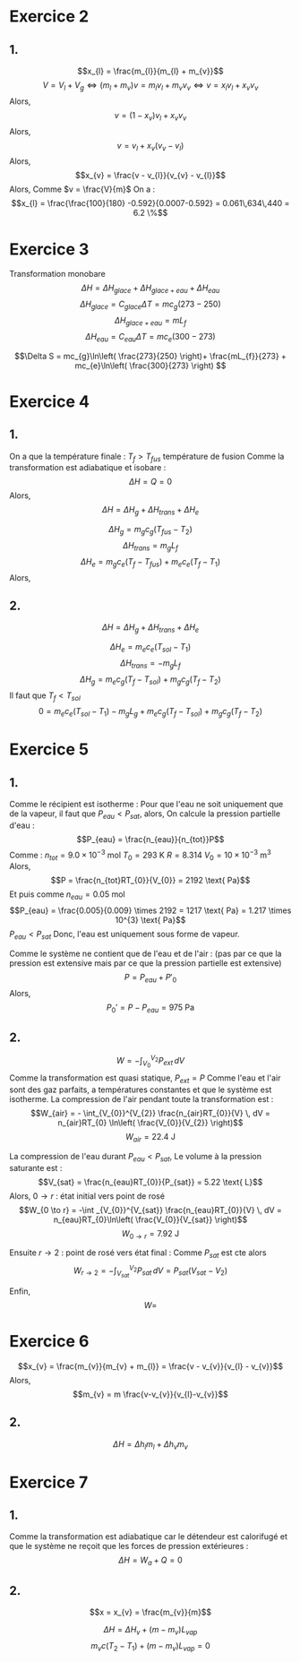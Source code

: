 # Exercice 2
## 1.
$$x_{l} = \frac{m_{l}}{m_{l} + m_{v}}$$
$$V = V_{l} + V_{g} \Leftrightarrow (m_{l} + m_{v})v = m_{l}v_{l} + m_{v}v_{v} \Leftrightarrow v = x_{l}v_{l} + x_{v}v_{v}$$
Alors, 
$$v = (1-x_{v})v_{l} + x_{v}v_{v}$$
Alors, 
$$v = v_{l} + x_{v}(v_{v}-v_{l})$$
Alors, 
$$x_{v} = \frac{v - v_{l}}{v_{v} - v_{l}}$$
Alors, 
Comme $v = \frac{V}{m}$ 
On a : 
$$x_{l} = \frac{\frac{100}{180} -0.592}{0.0007-0.592} = 0.061\,634\,440 = 6.2 \%$$

# Exercice 3
Transformation monobare
$$\Delta H = \Delta H_{glace} + \Delta H_{glace + eau} + \Delta H_{eau}$$
$$\Delta H_{glace} = C_{glace} \Delta T = mc_{g}(273-250) $$
$$\Delta H_{glace+eau} = mL_{f} $$
$$\Delta H_{eau} = C_{eau}\Delta T = mc_{e}(300-273) $$

$$\Delta S = mc_{g}\ln\left( \frac{273}{250} \right)+ \frac{mL_{f}}{273} + mc_{e}\ln\left( \frac{300}{273} \right) $$

# Exercice 4
## 1.
On a que la température finale : $T_{f} > T_{fus}$ température de fusion
Comme la transformation est adiabatique et isobare : 
$$\Delta H = Q = 0$$
Alors, 
$$
\Delta H = \Delta H_{g} + \Delta H_{trans} + \Delta H_{e}
$$

$$\Delta H_{g} = m_{g}c_{g}(T_{fus} - T_{2})$$
$$\Delta H_{trans} = m_{g}L_{f}$$
$$\Delta H_{e} = m_{g}c_{e}(T_{f} - T_{fus}) + m_{e}c_{e}(T_{f}-T_{1})$$
Alors, 

## 2.
$$
\Delta H = \Delta H_{g} + \Delta H_{trans} + \Delta H_{e}
$$

$$\Delta H_{e} = m_{e}c_{e}(T_{sol} - T_{1})$$
$$\Delta H_{trans} = -m_{g}L_{f}$$
$$\Delta H_{g} = m_{e}c_{g}(T_{f} - T_{sol}) + m_{g}c_{g}(T_{f}-T_{2})$$
Il faut que $T_{f} < T_{sol}$
$$0 = m_{e}c_{e}(T_{sol}-T_{1})-m_{g}L_{g} + m_{e}c_{g}(T_{f} - T_{sol}) + m_{g}c_{g}(T_{f}-T_{2})$$

# Exercice 5
## 1.
Comme le récipient est isotherme : 
Pour que l'eau ne soit uniquement que de la vapeur, il faut que $P_{eau} < P_{sat}$, alors, 
On calcule la pression partielle d'eau :
$$P_{eau} = \frac{n_{eau}}{n_{tot}}P$$
Comme :
$n_{tot} = 9.0 \times 10^{-3} \text{ mol}$
$T_{0} = 293 \text{ K}$
$R = 8.314$
$V_{0} = 10 \times 10^{-3} \text{ m}^{3}$
Alors, 
$$P = \frac{n_{tot}RT_{0}}{V_{0}} = 2192 \text{ Pa}$$
Et puis comme
$n_{eau} = 0.05 \text{ mol}$
$$P_{eau} = \frac{0.005}{0.009} \times 2192 = 1217 \text{ Pa} = 1.217 \times 10^{3} \text{ Pa}$$
$P_{eau} < P_{sat}$
Donc, l'eau est uniquement sous forme de vapeur. 

Comme le système ne contient que de l'eau et de l'air : 
(pas par ce que la pression est extensive mais par ce que la pression partielle est extensive)
$$P = P_{eau} + P'_{0}$$
Alors, 
$$P_{0}' = P - P_{eau} = 975 \text{ Pa}$$

## 2.
$$W = - \int _{V_{0}}^{V_{2}} P_{ext} \, dV $$
Comme la transformation est quasi statique, $P_{ext} = P$ 
Comme l'eau et l'air sont des gaz parfaits, a températures constantes et que le système est isotherme. 
La compression de l'air pendant toute la transformation est :
$$W_{air} = - \int_{V_{0}}^{V_{2}} \frac{n_{air}RT_{0}}{V} \, dV = n_{air}RT_{0} \ln\left( \frac{V_{0}}{V_{2}} \right)$$
$$W_{air} = 22.4 \text{ J}$$

La compression de l'eau durant $P_{eau} < P_{sat}$, 
Le volume à la pression saturante est : 
$$V_{sat} = \frac{n_{eau}RT_{0}}{P_{sat}} = 5.22 \text{ L}$$
Alors, 
$0 \to r$ : état initial vers point de rosé
$$W_{0 \to r} = -\int _{V_{0}}^{V_{sat}} \frac{n_{eau}RT_{0}}{V} \, dV = n_{eau}RT_{0}\ln\left( \frac{V_{0}}{V_{sat}} \right)$$
$$W_{0 \to r} = 7.92 \text{ J}$$

Ensuite
$r \to 2$ : point de rosé vers état final :
Comme $P_{sat}$ est cte alors
$$W_{r \to 2} = - \int _{V_{sat}}^{V_{2}} P_{sat} \, dV = P_{sat}(V_{sat}-V_{2})$$

Enfin, 
$$W = $$

# Exercice 6
$$x_{v} = \frac{m_{v}}{m_{v} + m_{l}} = \frac{v - v_{v}}{v_{l} - v_{v}}$$
Alors, 
$$m_{v} = m \frac{v-v_{v}}{v_{l}-v_{v}}$$

## 2.
$$\Delta H = \Delta h_{l}m_{l} + \Delta h_{v}m_{v}$$

# Exercice 7
## 1.
Comme la transformation est adiabatique car le détendeur est calorifugé et que le système ne reçoit que les forces de pression extérieures :
$$\Delta H = W_{a} + Q = 0$$
## 2.
$$x = x_{v} = \frac{m_{v}}{m}$$

$$\Delta H = \Delta H_{v} + (m - m_{v})L_{vap}$$
$$m_{v}c(T_{2}-T_{1}) + (m - m_{v})L_{vap} = 0$$
